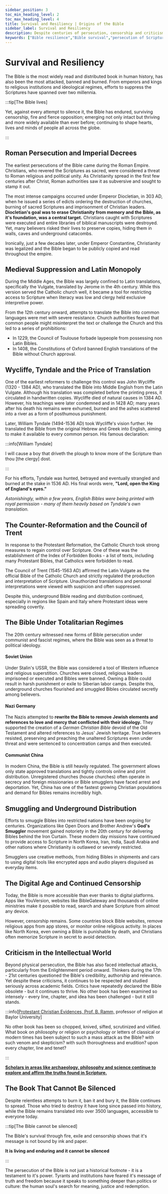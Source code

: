 ```yaml
---
sidebar_position: 3
toc_min_heading_level: 2
toc_max_heading_level: 4
title: Survival and Resiliency | Origins of the Bible
sidebar_label: Survival and Resiliency
description: Despite centuries of persecution, censorship and criticism, the Bible has survived intact and remains the most widely read and distributed book in history. Its resilience testifies to its enduring relevance and divine preservation.
keywords: ["Bible resilience","Bible survival","persecution of Scripture","preservation of the Bible","indestructible Bible","enduring Scripture","Bible through history","banned books","historical survival","divine protection"]
---
```


# Survival and Resiliency

The Bible is the most widely read and distributed book in human history, has also been the most attacked,
banned and burned. From emperors and kings to religious institutions and ideological regimes, efforts to
suppress the Scriptures have spanned over two millennia.

:::tip[The Bible lives]

Yet, against every attempt to silence it, the Bible has endured, surviving censorship, fire and fierce
opposition; emerging not only intact but thriving and more widely available than ever before; continuing to
shape hearts, lives and minds of people all across the globe.

:::

## Roman Persecution and Imperial Decrees

The earliest persecutions of the Bible came during the Roman Empire. Christians, who revered the Scriptures
as sacred, were considered a threat to Roman religious and political unity. As Christianity spread in the
first few centuries after Christ, Roman authorities saw it as subversive and sought to stamp it out.

The most intense campaigns occurred under Emperor Diocletian, in 303 AD, when he issued a series of edicts
ordering the destruction of churches, burning of sacred Scriptures and imprisonment of Christian leaders.
**Diocletian's goal was to erase Christianity from memory and the Bible, as it's foundation, was a central
target.** Christians caught with Scriptures were executed and entire libraries of biblical manuscripts
were destroyed. Yet, many believers risked their lives to preserve copies, hiding them in walls, caves
and underground catacombs.

Ironically, just a few decades later, under Emperor Constantine, Christianity was legalized and the Bible
began to be publicly copied and read throughout the empire.

## Medieval Suppression and Latin Monopoly

During the Middle Ages, the Bible was largely confined to Latin translations, specifically the Vulgate,
translated by Jerome in the 4th century. While this version served the Catholic church well, it became a tool for
restricting access to Scripture when literacy was low and clergy held exclusive interpretive power.

From the 12th century onward, attempts to translate the Bible into common languages were met with severe
resistance. Church authorities feared that common people might misinterpret the text or challenge the
Church and this led to a series of prohibitions:
- In 1229, the Council of Toulouse forbade laypeople from possessing non Latin Bibles.
- In 1408, the Constitutions of Oxford banned English translations of the Bible without Church approval.

## Wycliffe, Tyndale and the Price of Translation

One of the earliest reformers to challenge this control was John Wycliffe (1320 - 1384 AD), who translated
the Bible into Middle English from the Latin Vulgate. Although his translation was completed before the
printing press, it circulated in handwritten copies. Wycliffe died of natural causes in 1384 AD. 
However, his teachings were later condemned and in 1428 AD; many years after his death his remains were
exhumed, burned and the ashes scattered into a river as a form of posthumous punishment.

Later, William Tyndale (1494-1536 AD) took Wycliffe's vision further. He translated the Bible from the
original Hebrew and Greek into English, aiming to make it available to every common person. His famous declaration:

:::info[William Tyndale]

I will cause a boy that driveth the plough to know more of the Scripture than thou [the clergy] dost.

:::

For his efforts, Tyndale was hunted, betrayed and eventually strangled and burned at the stake in 1536 AD.
His final words were, **"Lord, open the King of England's eyes."** 

*Astonishingly, within a few years,
English Bibles were being printed with royal permission - many of them heavily based on Tyndale's own
translation.*

## The Counter-Reformation and the Council of Trent

In response to the Protestant Reformation, the Catholic Church took strong measures to regain control over
Scripture. One of these was the establishment of the Index of Forbidden Books - a list of texts, including
many Protestant Bibles, that Catholics were forbidden to read.

The Council of Trent (1545-1563 AD) affirmed the Latin Vulgate as the official Bible of the Catholic Church
and strictly regulated the production and interpretation of Scripture. Unauthorized translations and personal
interpretations were viewed with suspicion and often suppressed.

Despite this, underground Bible reading and distribution continued, especially in regions like Spain and Italy
where Protestant ideas were spreading covertly.

## The Bible Under Totalitarian Regimes

The 20th century witnessed new forms of Bible persecution under communist and fascist regimes, where the Bible
was seen as a threat to political ideology.

#### Soviet Union

Under Stalin's USSR, the Bible was considered a tool of Western influence and religious superstition. Churches
were closed, religious leaders imprisoned or executed and Bibles were banned. Owning a Bible could result in
harsh punishment or exile to Siberian labor camps. Despite this, underground churches flourished and smuggled
Bibles circulated secretly among believers.

#### Nazi Germany

The Nazis attempted to **rewrite the Bible to remove Jewish elements and references to love and mercy that
conflicted with their ideology.** They supported the creation of a *German Christian Bible* devoid of the Old
Testament and altered references to Jesus' Jewish heritage. True believers resisted, preserving and preaching
the unaltered Scriptures even under threat and were sentenced to concentration camps and then executed.

#### Communist China

In modern China, the Bible is still heavily regulated. The government allows only state approved translations
and tightly controls online and print distribution. Unregistered churches (house churches) often operate in
secrecy and foreign missionaries or Bible smugglers have faced arrest and deportation. Yet, China has one
of the fastest growing Christian populations and demand for Bibles remains incredibly high.


## Smuggling and Underground Distribution

Efforts to smuggle Bibles into restricted nations have been ongoing for centuries. Organizations like Open Doors
and Brother Andrew's **God's Smuggler** movement gained notoriety in the 20th century for delivering Bibles behind
the Iron Curtain. These modern day missions have continued to provide access to Scripture in North Korea, Iran,
India, Saudi Arabia and other nations where Christianity is outlawed or severely restricted.

Smugglers use creative methods, from hiding Bibles in shipments and cars to using digital tools like encrypted
apps and audio players disguised as everyday items.

## The Digital Age and Continued Censorship

Today, the Bible is more accessible than ever thanks to digital platforms. Apps like YouVersion, websites like
BibleGateway and thousands of online ministries make it possible to read, search and share Scripture from
almost any device.

However, censorship remains. Some countries block Bible websites, remove religious apps from app stores, or
monitor online religious activity. In places like North Korea, even owning a Bible is punishable by death,
and Christians often memorize Scripture in secret to avoid detection.

## Criticism in the Intellectual World

Beyond physical persecution, the Bible has also faced intellectual attacks, particularly from the Enlightenment period
onward. Thinkers during the 17th - 21st centuries questioned the Bible's credibility, authorship and relevance. Yet
despite these criticisms, it continues to be respected and studied seriously across academic fields. Critics have repeatedly
declared the Bible obsolete - but it continues to thrive. No other book has been examined so intensely - every line, chapter,
and idea has been challenged - but it still stands.

:::info[[Protestant Christian Evidences, Prof. B. Ramm,](https://www.amazon.com/Protestant-Christian-Evidences-Bernard-Rahm/dp/B000NL2HV6) professor of religion at Baylor University]

No other book has been so chopped, knived, sifted, scrutinized and vilified. What book on philosophy or
religion or psychology or letters of classical or modern times has been subject to such a mass attack as the
Bible? with such venom and skepticism? with such thoroughness and erudition? upon every chapter, line and tenet?

:::

**[Scholars in areas like archaeology, philosophy and science continue to explore and affirm the truths found in Scripture.](../credibility/prophecies-fulfilled.md#what-scholars-say)**

## The Book That Cannot Be Silenced

Despite relentless attempts to burn it, ban it and bury it, the Bible continues to spread. Those who tried to
destroy it have long since passed into history, while the Bible remains translated into over 3500 languages,
accessible to everyone today.

:::tip[The Bible cannot be silenced]

The Bible's survival through fire, exile and censorship shows that it's message is not bound by ink and paper.

**It is living and enduring and it cannot be silenced**

:::

The persecution of the Bible is not just a historical footnote - it is a testament to it's power. Tyrants
and institutions have feared it's message of truth and freedom because it speaks to something deeper than
politics or culture: the human soul's search for meaning, justice and redemption.
